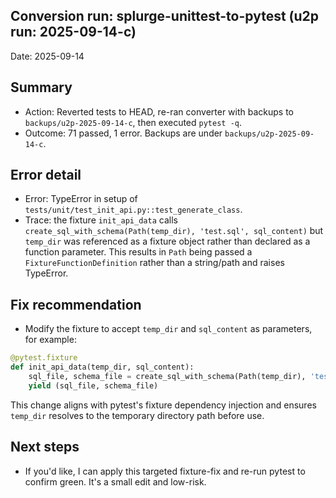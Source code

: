 ## Conversion run: splurge-unittest-to-pytest (u2p run: 2025-09-14-c)

Date: 2025-09-14

Summary
-------
- Action: Reverted tests to HEAD, re-ran converter with backups to `backups/u2p-2025-09-14-c`, then executed `pytest -q`.
- Outcome: 71 passed, 1 error. Backups are under `backups/u2p-2025-09-14-c`.

Error detail
------------
- Error: TypeError in setup of `tests/unit/test_init_api.py::test_generate_class`.
- Trace: the fixture `init_api_data` calls `create_sql_with_schema(Path(temp_dir), 'test.sql', sql_content)` but `temp_dir` was referenced as a fixture object rather than declared as a function parameter. This results in `Path` being passed a `FixtureFunctionDefinition` rather than a string/path and raises TypeError.

Fix recommendation
------------------
- Modify the fixture to accept `temp_dir` and `sql_content` as parameters, for example:

```python
@pytest.fixture
def init_api_data(temp_dir, sql_content):
    sql_file, schema_file = create_sql_with_schema(Path(temp_dir), 'test.sql', sql_content)
    yield (sql_file, schema_file)
```

This change aligns with pytest's fixture dependency injection and ensures `temp_dir` resolves to the temporary directory path before use.

Next steps
----------
- If you'd like, I can apply this targeted fixture-fix and re-run pytest to confirm green. It's a small edit and low-risk.
